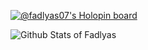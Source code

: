 [![@fadlyas07's Holopin board](https://holopin.me/fadlyas07)](https://holopin.io/@fadlyas07)

![Github Stats of Fadlyas](https://github-readme-stats.vercel.app/api?username=fadlyas07&show_icons=true&theme=react)
